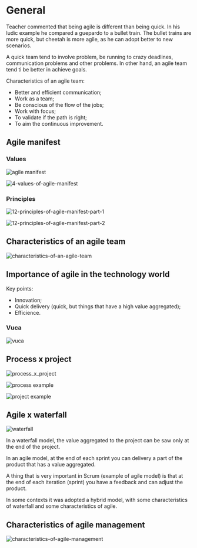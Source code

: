 # General

Teacher commented that being agile is different than being quick. In his ludic example he compared a guepardo to a bullet train. The bullet trains are more quick, but cheetah is more agile, as he can adopt better to new scenarios.

A quick team tend to involve problem, be running to crazy deadlines, communication problems and other problems. In other hand, an agile team tend ti be better in achieve goals.

Characteristics of an agile team:
- Better and efficient communication;
- Work as a team;
- Be conscious of the flow of the jobs;
- Work with focus;
- To validate if the path is right;
- To aim the continuous improvement.


## Agile manifest


### Values

![agile manifest](images/agile-manfest.png)

![4-values-of-agile-manifest](images/4-values-of-agile-manifest.png)


### Principles

![12-principles-of-agile-manifest-part-1](images/12-principles-of-agile-manifest-part-1.png)

![12-principles-of-agile-manifest-part-2](images/12-principles-of-agile-manifest-part-2.png)


## Characteristics of an agile team

![characteristics-of-an-agile-team](images/characteristics-of-an-agile-team.png)


## Importance of agile in the technology world

Key points:

- Innovation;
- Quick delivery (quick, but things that have a high value aggregated);
- Efficience.


### Vuca

![vuca](images/vuca.png)


## Process x project

![process_x_project](images/process_x_project.png)

![process example](images/process_example.png)

![project example](images/project_example.png)


## Agile x waterfall

![waterfall](images/waterfall.png)

In a waterfall model, the value aggregated to the project can be saw only at the end of the project.

In an agile model, at the end of each sprint you can delivery a part of the product that has a value aggregated.

A thing that is very important in Scrum (example of agile model) is that at the end of each iteration (sprint) you have a feedback and can adjust the product.

In some contexts it was adopted a hybrid model, with some characteristics of waterfall and some characteristics of agile.


## Characteristics of agile management

![characteristics-of-agile-management](images/characteristics-of-agile-management.png)